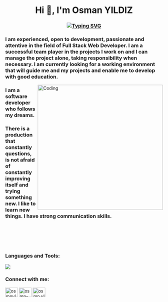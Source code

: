 <h1 align="center">Hi 👋, I'm Osman YILDIZ</h1>
<h3 align="center">

[![Typing SVG](https://readme-typing-svg.demolab.com?font=Poppins&weight=500&size=30&duration=3000&pause=1000&color=F70404&random=false&width=435&lines=Full+Stack+Web+Developer)](https://git.io/typing-svg)

</h3>

<h3 align="left">I am experienced, open to development, passionate and attentive in the field of Full Stack Web Developer. I am a successful team player in the projects I work on and I can manage the project alone, taking responsibility when necessary. I am currently looking for a working environment that will guide me and my projects and enable me to develop with good education.</h1>

<img align="right" alt="Coding" width="400" src="https://cdn.dribbble.com/users/1162077/screenshots/3848914/programmer.gif">
  
<h3 align="left">I am a software developer who follows my dreams.</h4>

<h3 align="left">There is a production that constantly questions, is not afraid of constantly improving itself and trying something new. I like to learn new things. I have strong communication skills.</h3>

<br><br><br><br>

<h3 align="left">Languages and Tools:</h3>
<p align="left">
<a href="https://skillicons.dev">
    <img src="https://skillicons.dev/icons?&theme=light&i=visualstudio,vscode,phpstorm,laravel,php,angular,dotnet,cs,html,css,bootstrap,github,postgres,mysql,mongo,redis,docker,rabbitmq,postman"/>
  </a>
</p>
 
<h3 align="left">Connect with me:</h3>
<p align="left">
<a href="mailto:osmnyldiz0@gmail.com" target="_blank"><img align="center" src="https://cdn.jsdelivr.net/npm/simple-icons@3.0.1/icons/gmail.svg" alt="osmnyldiz0@gmail.com" height="30" width="40" /></a>
<a href="https://www.linkedin.com/in/osmn-yldiz/" target="_blank"><img align="center" src="https://cdn.jsdelivr.net/npm/simple-icons@3.0.1/icons/linkedin.svg" alt="osmn-yldiz" height="30" width="40" /></a>
<a href="https://www.instagram.com/osmn.yldiz/" target="_blank"><img align="center" src="https://cdn.jsdelivr.net/npm/simple-icons@3.0.1/icons/instagram.svg" alt="osmn.yldiz" height="30" width="40" /></a>
</p>
